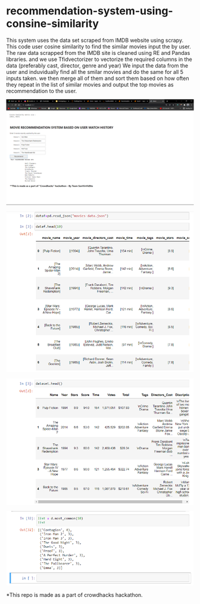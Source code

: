 # recommendation-system-using-consine-similarity
This system uses the data set scraped from IMDB website using scrapy. This code user cosine similarity to find the similar movies input the by user. 
The raw data scrapped from the IMDB site is cleaned using RE and Pandas libraries. and we use Tfidvectorizer to vectorize the required columns in the data (preferably cast, director, genre and year)
We input the data from the user and induvidually find all the smilar movies and do the same for all 5 inputs taken. we then merge all of them and sort them based on how often they repeat in the list of similar movies and output the top movies as recommendation to the user.

 ![Demo](https://github.com/Stanley-Sujith-Nelavala/recommendation-system-using-consine-similarity/blob/main/Screenshot%20(18).png)
 
 ![Data Before Cleaning](https://github.com/Stanley-Sujith-Nelavala/recommendation-system-using-consine-similarity/blob/main/1.png)
 
 ![Data after Cleaning](https://github.com/Stanley-Sujith-Nelavala/recommendation-system-using-consine-similarity/blob/main/2.png)
 
 ![List of lists with top recommendations from given input](https://github.com/Stanley-Sujith-Nelavala/recommendation-system-using-consine-similarity/blob/main/3.png)
 


*This repo is made as a part of crowdhacks hackathon.
